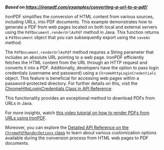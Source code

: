 ***Based on <https://ironpdf.com/examples/converting-a-url-to-a-pdf/>***

IronPDF simplifies the conversion of HTML content from various sources, including URLs, into PDF documents. This example demonstrates how to generate a PDF from web pages located on both local and external servers using the `PdfDocument.renderUrlAsPdf` method in Java. This function returns a `PdfDocument` object that you can subsequently export using the `saveAs` method.

The `PdfDocument.renderUrlAsPdf` method requires a String parameter that includes an absolute URL pointing to a web page. IronPDF efficiently fetches the HTML content from the URL through an HTTP request and converts it into a PDF. Additionally, developers have the option to pass login credentials (username and password) using a `ChromeHttpLoginCredentials` object. This feature is beneficial for accessing web pages within a password-protected directory. For further details on this, visit the [ChromeHttpLoginCredentials Class in API Reference](https://ironpdf.com/java/object-reference/api/).

This functionality provides an exceptional method to download PDFs from URLs in Java.

For more insights, watch [this video tutorial on how to render PDFs from URLs using IronPDF](https://youtu.be/1yIlV74P3Ok).

Moreover, you can explore the [Detailed API Reference on the `ChromePdfRenderOptions` class](https://ironpdf.com/java/object-reference/api/com/ironsoftware/ironpdf/render/ChromePdfRenderOptions.html) to learn about various customization options available during the conversion process from HTML web pages to PDF documents.